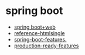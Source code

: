 # spring boot

- [spring boot+web](https://spring.io/guides/gs/serving-web-content/)
- [reference-htmlsingle](https://docs.spring.io/spring-boot/docs/2.1.4.RELEASE/reference/htmlsingle/)
- [spring-boot-features.](https://docs.spring.io/spring-boot/docs/current-SNAPSHOT/reference/html/spring-boot-features.html#boot-features)
- [production-ready-features](https://docs.spring.io/spring-boot/docs/current-SNAPSHOT/reference/html/production-ready-features.html#production-ready)